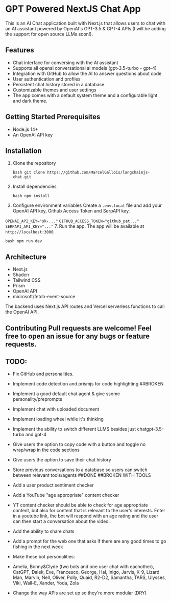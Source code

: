 # GPT Powered NextJS Chat App 
This is an AI Chat application built with Next.js that allows users to chat with an AI assistant powered by OpenAI's GPT-3.5 & GPT-4 APIs (I will be adding the support for open source LLMs soon!). 

## Features 
- Chat interface for conversing with the AI assistant
- Supports all openai conversational ai models (gpt-3.5-turbo - gpt-4)
- Integration with GitHub to allow the AI to answer questions about code
- User authentication and profiles
- Persistent chat history stored in a database
- Customizable themes and user settings
- The app comes with a default system theme and a configurable light and dark theme.

## Getting Started Prerequisites
- Node.js 14+
- An OpenAI API key

## Installation 
1. Clone the repository
   
   ```bash git clone https://github.com/MarcelGallois/langchainjs-chat.git ```
3. Install dependencies
   
   ```bash npm install ```
5. Configure environment variables Create a `.env.local` file and add your OpenAI API key, Github Access Token and SerpAPI key.
   
  ``` OPENAI_API_KEY="sk-..." ```
  ``` GITHUB_ACCESS_TOKEN="github_pat..." ```
  ``` SERPAPI_API_KEY="..." ```
7. Run the app. The app will be available at `http://localhost:3000`.

   ```bash npm run dev ```
   
## Architecture 
- Next.js
- Shadcn
- Tailwind CSS
- Prism
- OpenAI API
- microsoft/fetch-event-source
  
The backend uses Next.js API routes and Vercel serverless functions to call the OpenAI API. 

## Contributing Pull requests are welcome! Feel free to open an issue for any bugs or feature requests. 

## TODO: 
- Fix GitHub and personalities.
- Implement code detection and prismjs for code highlighting ##BROKEN
- Implement a good default chat agent & give ssome personality/preprompts
- Implement chat with uploaded document
- Implement loading wheel while it's thinking
- Implement the ability to switch different LLMS besides just chatgpt-3.5-turbo and gpt-4
- Give users the option to copy code with a button and toggle no wrap/wrap in the code sections
- Give users the option to save their chat history
- Store previous conversations to a database so users can switch between relevant tools/agents ##DONE ##BROKEN WITH TOOLS
- Add a user product sentiment checker
- Add a YouTube "age appropriate" content checker
- YT content checker should be able to check for age appropriate content, but also for content that is relevant to the user's interests. Enter in a youtube link, the bot will respond with an age rating and the user can then start a conversation about the video.
- Add the ability to share chats
- Add a prompt for the web one that asks if there are any good times to go fishing in the next week
- Make these bot personalities:
- Amelia, Bonny&Clyde (two bots and one user chat with eachother), CatGPT, Dalek, Eve, Francesco, George, Hal, Inigo, Jarvis, K-9, Lizard Man, Marvin, Nell, Oliver, Polly, Quaid, R2-D2, Samantha, TARS, Ulysses, Viki, Wall-E, Xander, Yoda, Zola

- Change the way APIs are set up so they're more modular (DRY)
